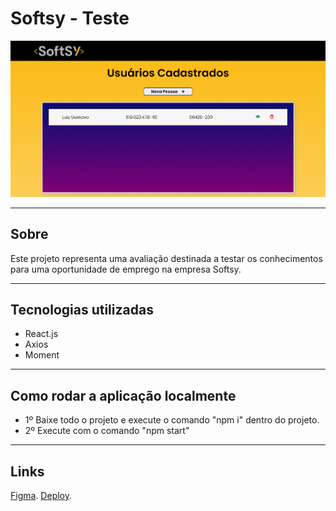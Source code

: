# Softsy - Teste

![](./src/assets/img/softsy.png)

---

## Sobre

Este projeto representa uma avaliação destinada a testar os conhecimentos para uma oportunidade de emprego na empresa Softsy.

---

## Tecnologias utilizadas

- React.js
- Axios
- Moment

---

## Como rodar a aplicação localmente

- 1º  Baixe todo o projeto e execute o comando "npm i" dentro do projeto.
- 2º  Execute com o comando "npm start"

---

## Links

[Figma](https://www.figma.com/file/ni7z8aOI8GgeZKUe6VFeKa/Softsy?type=design&node-id=0%3A1&mode=design&t=XErNBnnskF38NEzG-1).
[Deploy](https://softsy.vercel.app/).
